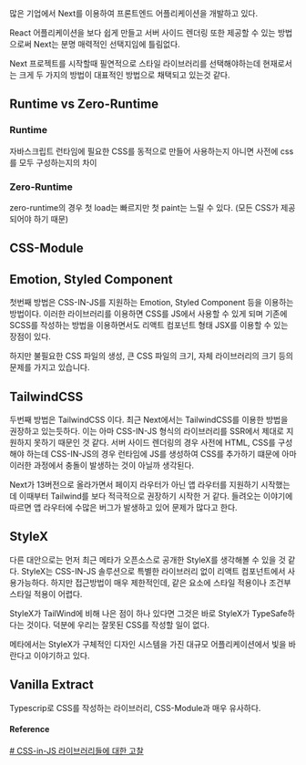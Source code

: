 많은 기업에서 Next를 이용하여 프론트엔드 어플리케이션을 개발하고 있다. 


React 어플리케이션을 보다 쉽게 만들고 서버 사이드 렌더링 또한 제공할 수 있는 방법으로써 Next는 분명 매력적인 선택지임에 틀림없다.

Next 프로젝트를 시작할때 필연적으로 스타일 라이브러리를 선택해야하는데 현재로서는 크게 두 가지의 방법이 대표적인 방법으로 채택되고 있는것 같다.

## Runtime vs Zero-Runtime

### Runtime
자바스크립트 런타임에 필요한 CSS를 동적으로 만들어 사용하는지 아니면 사전에 css를 모두 구성하는지의 차이

### Zero-Runtime
zero-runtime의 경우 첫 load는 빠르지만 첫 paint는 느릴 수 있다. (모든 CSS가 제공되어야 하기 때문)

## CSS-Module

## Emotion, Styled Component
첫번째 방법은 CSS-IN-JS를 지원하는 Emotion, Styled Component 등을 이용하는 방법이다. 이러한 라이브러리를 이용하면 CSS를 JS에서 사용할 수 있게 되며 기존에 SCSS를 작성하는 방법을 이용하면서도 리액트 컴포넌트 형태 JSX를 이용할 수 있는 장점이 있다.

하지만 불필요한 CSS 파일의 생성, 큰 CSS 파일의 크기, 자체 라이브러리의 크기 등의 문제를 가지고 있습니다.

## TailwindCSS
두번째 방법은 TailwindCSS 이다. 최근 Next에서는 TailwindCSS를 이용한 방법을 권장하고 있는듯하다. 이는 아마 CSS-IN-JS 형식의 라이브러리를 SSR에서 제대로 지원하지 못하기 때문인 것 같다. 서버 사이드 렌더링의 경우 사전에 HTML, CSS를 구성해야 하는데 CSS-IN-JS의 경우 런타임에 JS를 생성하여 CSS를 추가하기 떄문에 아마 이러한 과정에서 충돌이 발생하는 것이 아닐까 생각된다. 

Next가 13버전으로 올라가면서 페이지 라우터가 아닌 앱 라우터를 지원하기 시작했는데 이때부터 Tailwind를 보다 적극적으로 권장하기 시작한 거 같다. 들려오는 이야기에 따르면 앱 라우터에 수많은 버그가 발생하고 있어 문제가 많다고 한다.

## StyleX
다른 대안으로는 먼저 최근 메타가 오픈소스로 공개한 StyleX를 생각해볼 수 있을 것 같다. StyleX는 CSS-IN-JS 솔루션으로 특별한 라이브러리 없이 리액트 컴포넌트에서 사용가능하다. 하지만 접근방법이 매우 제한적인데, 같은 요소에 스타일 적용이나 조건부 스타일 적용이 어렵다.

StyleX가 TailWind에 비해 나은 점이 하나 있다면 그것은 바로 StyleX가 TypeSafe하다는 것이다. 덕분에 우리는 잘못된 CSS를 작성할 일이 없다.

메타에서는 StyleX가 구체적인 디자인 시스템을 가진 대규모 어플리케이션에서 빛을 바란다고 이야기하고 있다.

## Vanilla Extract
Typescrip로 CSS를 작성하는 라이브러리, CSS-Module과 매우 유사하다.



#### Reference
[# CSS-in-JS 라이브러리들에 대한 고찰](https://bepyan.github.io/blog/2022/css-in-js)
